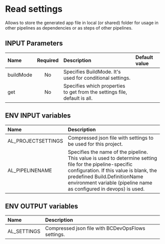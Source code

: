 # Read settings

Allows to store the generated app file in local (or shared) folder for usage in other pipelines as dependencies or as steps of other pipelines.

## INPUT Parameters

| Name                  | Required  | Description                                                               | Default value |
| :--                   | :-:       | :--                                                                       | :--           |
| buildMode             | No        | Specifies BuildMode. It's used for conditional settings.                  |               |
| get                   | No        | Specifies which properties to get from the settings file, default is all. |               |

## ENV INPUT variables

| Name                  | Description                                                       |
| :--                   | :--                                                               |
| AL_PROJECTSETTINGS    | Compressed json file with settings to be used for this project.   |
| AL_PIPELINENAME       | Specifies the name of the pipeline. This value is used to determine setting file for the pipeline-specific configuration. If this value is blank, the predefined Build.DefinitionName environment variable (pipeline name as configured in devops) is used.  |

## ENV OUTPUT variables

| Name              | Description                                           |
| :--               | :--                                                   |
| AL_SETTINGS       | Compressed json file with BCDevOpsFlows settings.     |
